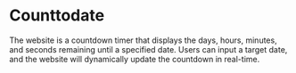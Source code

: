 # Counttodate
The website is a countdown timer that displays the days, hours, minutes, and seconds remaining until a specified date. Users can input a target date, and the website will dynamically update the countdown in real-time. 
